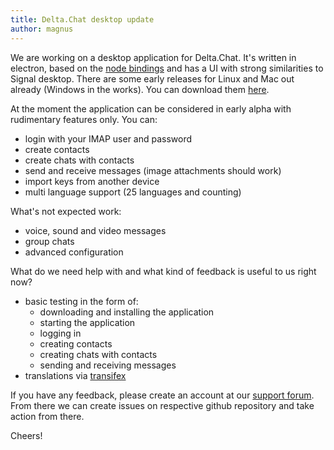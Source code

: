 ```yaml
---
title: Delta.Chat desktop update
author: magnus
---
```


We are working on a desktop application for Delta.Chat. It's written in electron, based on the [node bindings](https://github.com/deltachat/deltachat-node) and has a UI with strong similarities to Signal desktop. There are some early releases for Linux and Mac out already (Windows in the works). You can download them [here](https://github.com/deltachat/deltachat-desktop/releases/).

At the moment the application can be considered in early alpha with rudimentary features only. You can:

* login with your IMAP user and password
* create contacts
* create chats with contacts
* send and receive messages (image attachments should work)
* import keys from another device
* multi language support (25 languages and counting)

What's not expected work:

* voice, sound and video messages
* group chats
* advanced configuration

What do we need help with and what kind of feedback is useful to us right now?

* basic testing in the form of:
  * downloading and installing the application
  * starting the application
  * logging in
  * creating contacts
  * creating chats with contacts
  * sending and receiving messages
* translations via [transifex](https://www.transifex.com/delta-chat/delta-chat-desktop/)

If you have any feedback, please create an account at our [support forum](https://support.delta.chat/). From there we can create issues on respective github repository and take action from there.

Cheers!
